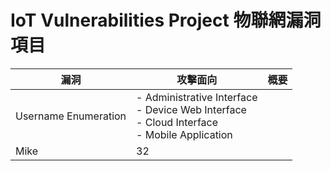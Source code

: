 # IoT Vulnerabilities Project 物聯網漏洞項目
| 漏洞 | 攻擊面向 | 概要 |
| ---- | ------- | ---- |
| Username Enumeration | - Administrative Interface<br/>- Device Web Interface<br/>- Cloud Interface<br/>- Mobile Application | 
Mike |  32
